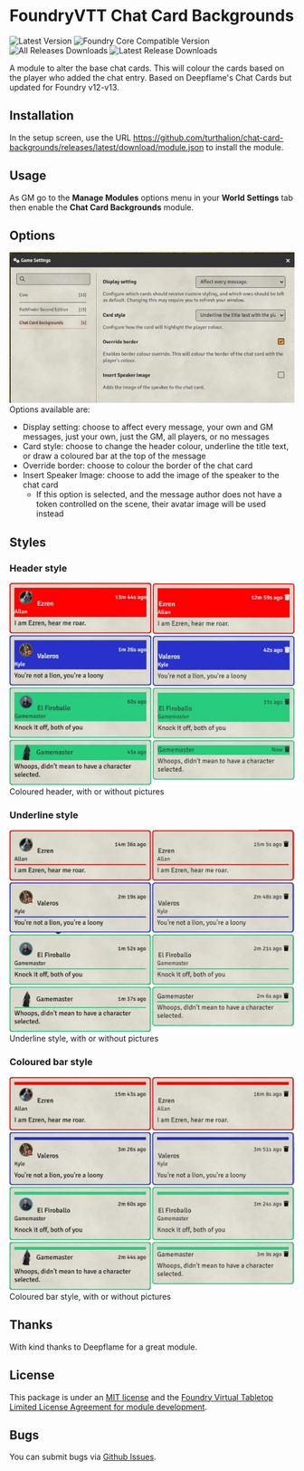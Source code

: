 # FoundryVTT Chat Card Backgrounds

![Latest Version](https://img.shields.io/badge/dynamic/json.svg?url=https%3A%2F%2Fgithub.com%2Fturthalion%2Fchat-card-backgrounds%2Freleases%2Flatest%2Fdownload%2Fmodule.json&label=Latest%20Release&prefix=v&query=$.version&colorB=red&style=for-the-badge)
![Foundry Core Compatible Version](https://img.shields.io/badge/dynamic/json.svg?url=https%3A%2F%2Fraw.githubusercontent.com%2Fturthalion%2Fchat-card-backgrounds%2Fmain%2Fmodule.json&label=Foundry%20Version&query=$.compatibility.verified&colorB=orange&style=for-the-badge)
![All Releases Downloads](https://img.shields.io/github/downloads/turthalion/chat-card-backgrounds/total?logo=GitHub&style=for-the-badge) ![Latest Release Downloads](https://img.shields.io/github/downloads/turthalion/chat-card-backgrounds/latest/total?logo=GitHub&style=for-the-badge)

A module to alter the base chat cards. This will colour the cards based on the player who added the chat entry. Based on Deepflame's Chat Cards but
updated for Foundry v12-v13.

## Installation

In the setup screen, use the URL https://github.com/turthalion/chat-card-backgrounds/releases/latest/download/module.json to install the module.

## Usage

As GM go to the **Manage Modules** options menu in your **World Settings** tab then enable the **Chat Card Backgrounds** module.

## Options
![dialog-options](media/ccbg-options.webp)  
Options available are:
* Display setting: choose to affect every message, your own and GM messages, just your own, just the GM, all players, or no messages
* Card style: choose to change the header colour, underline the title text, or draw a coloured bar at the top of the message
* Override border: choose to colour the border of the chat card
* Insert Speaker Image: choose to add the image of the speaker to the chat card
  * If this option is selected, and the message author does not have a token controlled on the scene, their avatar image will be used instead

## Styles

### Header style
![header-style](media/ccbg-header.webp)  
Coloured header, with or without pictures

### Underline style
![underline-style](media/ccbg-underline.webp)  
Underline style, with or without pictures

### Coloured bar style
![coloured-bar-style](media/ccbg-coloured-bar.webp)  
Coloured bar style, with or without pictures

## Thanks

With kind thanks to Deepflame for a great module.

## License

This package is under an [MIT license](LICENSE) and the [Foundry Virtual Tabletop Limited License Agreement for module development](https://foundryvtt.com/article/license/).

## Bugs

You can submit bugs via [Github Issues](https://github.com/turthalion/chat-card-backgrounds/issues/new/choose).

